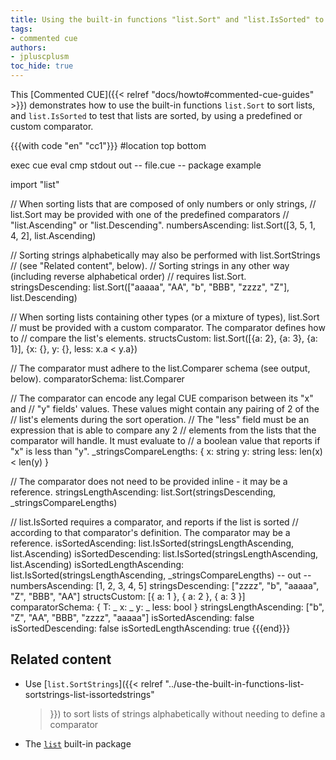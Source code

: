 ```yaml
---
title: Using the built-in functions "list.Sort" and "list.IsSorted" to sort and test lists
tags:
- commented cue
authors:
- jpluscplusm
toc_hide: true
---
```


This [Commented CUE]({{< relref "docs/howto#commented-cue-guides" >}})
demonstrates how to use the built-in functions `list.Sort` to sort lists, and
`list.IsSorted` to test that lists are sorted, by using a predefined or custom
comparator.

{{{with code "en" "cc1"}}}
#location top bottom

exec cue eval
cmp stdout out
-- file.cue --
package example

import "list"

// When sorting lists that are composed of only numbers or only strings,
// list.Sort may be provided with one of the predefined comparators
// "list.Ascending" or "list.Descending".
numbersAscending: list.Sort([3, 5, 1, 4, 2], list.Ascending)

// Sorting strings alphabetically may also be performed with list.SortStrings
// (see "Related content", below).
// Sorting strings in any other way (including reverse alphabetical order)
// requires list.Sort.
stringsDescending: list.Sort(["aaaaa", "AA", "b", "BBB", "zzzz", "Z"], list.Descending)

// When sorting lists containing other types (or a mixture of types), list.Sort
// must be provided with a custom comparator. The comparator defines how to
// compare the list's elements.
structsCustom: list.Sort([{a: 2}, {a: 3}, {a: 1}], {x: {}, y: {}, less: x.a < y.a})

// The comparator must adhere to the list.Comparer schema (see output, below).
comparatorSchema: list.Comparer

// The comparator can encode any legal CUE comparison between its "x" and
// "y" fields' values. These values might contain any pairing of 2 of the
// list's elements during the sort operation.
// The "less" field must be an expression that is able to compare any 2
// elements from the lists that the comparator will handle. It must evaluate to
// a boolean value that reports if "x" is less than "y".
_stringsCompareLengths: {
	x:    string
	y:    string
	less: len(x) < len(y)
}

// The comparator does not need to be provided inline - it may be a reference.
stringsLengthAscending: list.Sort(stringsDescending, _stringsCompareLengths)

// list.IsSorted requires a comparator, and reports if the list is sorted
// according to that comparator's definition. The comparator may be a reference.
isSortedAscending:       list.IsSorted(stringsLengthAscending, list.Ascending)
isSortedDescending:      list.IsSorted(stringsLengthAscending, list.Ascending)
isSortedLengthAscending: list.IsSorted(stringsLengthAscending, _stringsCompareLengths)
-- out --
numbersAscending: [1, 2, 3, 4, 5]
stringsDescending: ["zzzz", "b", "aaaaa", "Z", "BBB", "AA"]
structsCustom: [{
    a: 1
}, {
    a: 2
}, {
    a: 3
}]
comparatorSchema: {
    T:    _
    x:    _
    y:    _
    less: bool
}
stringsLengthAscending: ["b", "Z", "AA", "BBB", "zzzz", "aaaaa"]
isSortedAscending:       false
isSortedDescending:      false
isSortedLengthAscending: true
{{{end}}}

## Related content

- Use [`list.SortStrings`]({{< relref
    "../use-the-built-in-functions-list-sortstrings-list-issortedstrings"
  >}}) to sort lists of strings alphabetically without needing to define a
  comparator
- The [`list`](https://pkg.go.dev/cuelang.org/go/pkg/list) built-in package
